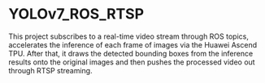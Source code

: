 # YOLOv7_ROS_RTSP
This project subscribes to a real-time video stream through ROS topics, accelerates the inference of each frame of images via the Huawei Ascend TPU. After that, it draws the detected bounding boxes from the inference results onto the original images and then pushes the processed video out through RTSP streaming.
